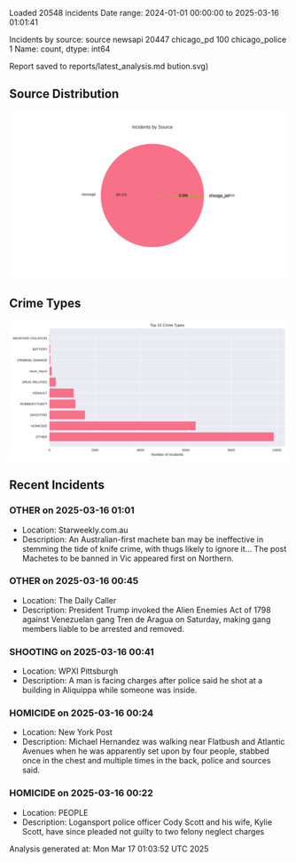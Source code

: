 
Loaded 20548 incidents
Date range: 2024-01-01 00:00:00 to 2025-03-16 01:01:41

Incidents by source:
source
newsapi           20447
chicago_pd          100
chicago_police        1
Name: count, dtype: int64

Report saved to reports/latest_analysis.md
bution.svg)

## Source Distribution
![Source Distribution](images/source_distribution.svg)

## Crime Types
![Crime Types](images/crime_types.svg)

## Recent Incidents

### OTHER on 2025-03-16 01:01
- Location: Starweekly.com.au
- Description: An Australian-first machete ban may be ineffective in stemming the tide of knife crime, with thugs likely to ignore it...
The post Machetes to be banned in Vic appeared first on Northern.


### OTHER on 2025-03-16 00:45
- Location: The Daily Caller
- Description: President Trump invoked the Alien Enemies Act of 1798 against Venezuelan gang Tren de Aragua on Saturday, making gang members liable to be arrested and removed.


### SHOOTING on 2025-03-16 00:41
- Location: WPXI Pittsburgh
- Description: A man is facing charges after police said he shot at a building in Aliquippa while someone was inside.


### HOMICIDE on 2025-03-16 00:24
- Location: New York Post
- Description: Michael Hernandez was walking near Flatbush and Atlantic Avenues when he was apparently set upon by four people, stabbed once in the chest and multiple times in the back, police and sources said.


### HOMICIDE on 2025-03-16 00:22
- Location: PEOPLE
- Description: Logansport police officer Cody Scott and his wife, Kylie Scott, have since pleaded not guilty to two felony neglect charges

Analysis generated at: Mon Mar 17 01:03:52 UTC 2025
